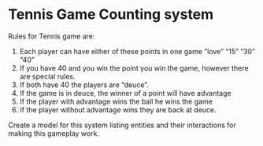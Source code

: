 # Tennis Game Counting system

Rules for Tennis game are:
1. Each player can have either of these points in one game “love” “15” “30” “40”
2. If you have 40 and you win the point you win the game, however there are special rules.
3. If both have 40 the players are “deuce”.
4. If the game is in deuce, the winner of a point will have advantage
5. If the player with advantage wins the ball he wins the game
6. If the player without advantage wins they are back at deuce.

Create a model for this system listing entities and their interactions for making this gameplay work.


